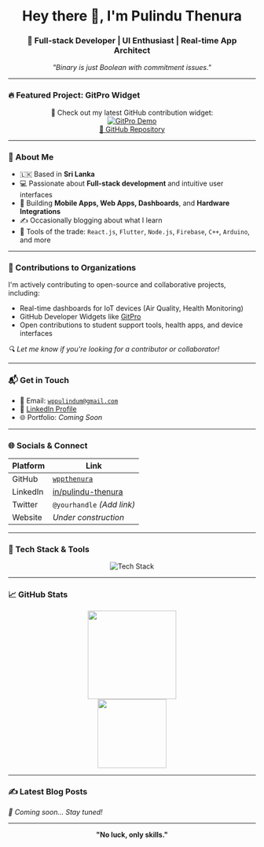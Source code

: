 <h1 align="center">Hey there 👋, I'm Pulindu Thenura</h1>
<h3 align="center">🚀 Full-stack Developer | UI Enthusiast | Real-time App Architect</h3>
<p align="center"><em>"Binary is just Boolean with commitment issues."</em></p>

---

### 🔥 Featured Project: GitPro Widget

<p align="center">
  🌟 Check out my latest GitHub contribution widget:<br>
  <a href="https://wppthenura.github.io/gitpro/" target="_blank">
    <img src="https://img.shields.io/badge/Live-GitPro-blue?style=for-the-badge&logo=github" alt="GitPro Demo" />
  </a>
  <br/>
  <a href="https://github.com/wppthenura/gitpro" target="_blank">🔗 GitHub Repository</a>
</p>

---

### 🧠 About Me

- 🇱🇰 Based in **Sri Lanka**
- 💻 Passionate about **Full-stack development** and intuitive user interfaces
- 📱 Building **Mobile Apps, Web Apps, Dashboards**, and **Hardware Integrations**
- ✍️ Occasionally blogging about what I learn
- 🧰 Tools of the trade: `React.js`, `Flutter`, `Node.js`, `Firebase`, `C++`, `Arduino`, and more

---

### 🏢 Contributions to Organizations

I'm actively contributing to open-source and collaborative projects, including:

- Real-time dashboards for IoT devices (Air Quality, Health Monitoring)
- GitHub Developer Widgets like [GitPro](https://wppthenura.github.io/gitpro/)
- Open contributions to student support tools, health apps, and device interfaces

_🔍 Let me know if you're looking for a contributor or collaborator!_

---

### 📬 Get in Touch

- 📧 Email: [`wppulindum@gmail.com`](mailto:wppulindum@gmail.com)
- 💼 [LinkedIn Profile](https://www.linkedin.com/in/pulindu-thenura-01a70617a/)
- 🌐 Portfolio: _Coming Soon_

---

### 🌐 Socials & Connect

| Platform | Link |
|----------|------|
| GitHub   | [`wppthenura`](https://github.com/wppthenura) |
| LinkedIn | [in/pulindu-thenura](https://www.linkedin.com/in/pulindu-thenura-01a70617a/) |
| Twitter  | `@yourhandle` _(Add link)_ |
| Website  | _Under construction_ |

---

### 🧰 Tech Stack & Tools

<p align="center">
  <img src="https://skillicons.dev/icons?i=html,css,js,ts,react,nodejs,flutter,dart,java,c,cpp,cs,mysql,mongodb,firebase,linux,git,postman,arduino,tailwind,photoshop,illustrator&perline=10" alt="Tech Stack" />
</p>

---

### 📈 GitHub Stats

<p align="center">
  <img src="https://github-readme-stats.vercel.app/api?username=wppthenura&show_icons=true&theme=radical" height="180px"/>
  <br />
  <img src="https://github-readme-stats.vercel.app/api/top-langs/?username=wppthenura&layout=compact&theme=radical" height="140px"/>
</p>

---

### ✍️ Latest Blog Posts

<!-- Replace this with automated GitHub Actions or manual updates -->
_📝 Coming soon... Stay tuned!_

---

<p align="center"><strong>"No luck, only skills."</strong></p>
